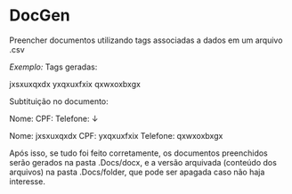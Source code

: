 # DocGen
Preencher documentos utilizando tags associadas a dados em um arquivo .csv

*Exemplo:*
Tags geradas:

jxsxuxqxdx
yxqxuxfxix
qxwxoxbxgx

Subtituição no documento:

Nome:
CPF:
Telefone:
↓

Nome: jxsxuxqxdx 
CPF: yxqxuxfxix 
Telefone: qxwxoxbxgx 

Após isso, se tudo foi feito corretamente, os documentos preenchidos serão gerados na pasta .Docs/docx, e a versão arquivada (conteúdo dos arquivos) na pasta .Docs/folder, que pode ser apagada caso não haja interesse.
